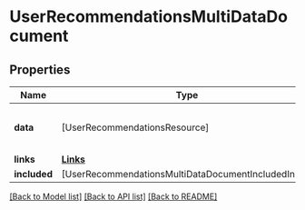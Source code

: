 # UserRecommendationsMultiDataDocument

## Properties
Name | Type | Description | Notes
------------ | ------------- | ------------- | -------------
**data** | [UserRecommendationsResource] | array of primary resource data | [optional] 
**links** | [**Links**](Links.md) |  | [optional] 
**included** | [UserRecommendationsMultiDataDocumentIncludedInner] |  | [optional] 

[[Back to Model list]](../README.md#documentation-for-models) [[Back to API list]](../README.md#documentation-for-api-endpoints) [[Back to README]](../README.md)


